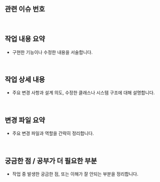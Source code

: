 ## 관련 이슈 번호


<br>


## 작업 내용 요약
- 구현한 기능이나 수정한 내용을 서술합니다.


<br>


## 작업 상세 내용
- 주요 변경 사항과 설계 의도, 수정한 클래스나 시스템 구조에 대해 설명합니다.


<br>


## 변경 파일 요약
- 주요 변경 파일과 역할을 간략히 정리합니다.


<br>


## 궁금한 점 / 공부가 더 필요한 부분
- 작업 중 발생한 궁금한 점, 또는 이해가 잘 안되는 부분을 정리합니다.
